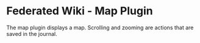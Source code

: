# Federated Wiki - Map Plugin

The map plugin displays a map. Scrolling and zooming are actions that are saved in the journal.
